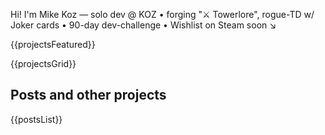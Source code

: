 <!-- Intro / Hero layout -->
<div class="about">
  <div class="about_photo" alt="Mikhail Kozlov"></div>

  <div class="about_inner">
    <div class="lead-main">
      <p>Hi! I'm Mike Koz — solo dev @ KOZ • forging "⚔️ Towerlore", rogue-TD w/ Joker cards • 90-day dev-challenge • Wishlist on Steam soon ↘</p>
      <div class="social-icons">
        <a href="https://www.youtube.com/@koz_tv" title="YouTube"><i class="fab fa-youtube"></i></a>
        <a href="https://www.tiktok.com/@koz.tv" title="TikTok"><i class="fab fa-tiktok"></i></a>
        <a href="https://www.instagram.com/koz.tv/" title="Instagram"><i class="fab fa-instagram"></i></a>
        <a href="https://t.me/koztv" title="Telegram"><i class="fab fa-telegram"></i></a>
        <a href="https://x.com/x_koz_tv" title="X (Twitter)"><i class="fab fa-twitter"></i></a>
        <a href="https://www.reddit.com/user/koz-tv/" title="Reddit"><i class="fab fa-reddit"></i></a>
        <a href="https://www.threads.com/@koz.tv" title="Threads"><i class="fas fa-at"></i></a>
        <a href="https://koztv.itch.io/" title="itch.io"><i class="fab fa-itch-io"></i></a>
        <a href="https://mastodon.gamedev.place/@koz_tv" title="Mastodon"><i class="fab fa-mastodon"></i></a>
        <a href="https://bsky.app/profile/koz.tv" title="Bluesky"><i class="fas fa-cloud"></i></a>
      </div>
    </div>
  </div>
</div>


<div class="projects-wrapper">

{{projectsFeatured}}

<div class="projects-grid">

{{projectsGrid}}

</div>

</div>


## Posts and other projects

{{postsList}}

<script src="static/js/project-videos.js" defer></script>

